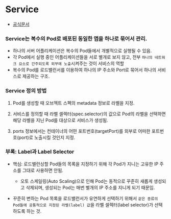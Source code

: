 # Service

- [공식문서](https://kubernetes.io/docs/concepts/services-networking/service/)

### Service는 복수의 Pod로 배포된 동일한 앱을 하나로 묶어서 관리.

- 하나의 서버 어플리케이션은 복수의 Pod들에서 개별적으로 실행될 수 있음.
- 각 Pod에서 실행 중인 어플리케이션들을 서로 별개로 보지 않고, 전부 `하나의 네트워크 요소로 간주되도록 외부에 노출`시켜주는 것이 서비스의 역할
- 복수의 Pod를 로드밸런서를 이용하여 하나의 IP 주소와 Port로 묶어서 하나의 서비스로 제공하는 구조.

### Service 정의 방법

1. Pod를 생성할 때 오브젝트 스펙의 metadata 정보로 라벨을 지정.

2. 서비스를 정의할 때 라벨 셀렉터(spec.selector)의 값으로 Pod의 라벨을 선택하면 해당 라벨을 지닌 Pod를 대상으로 서비스가 생성됨.

3. ports 정보에서는 컨테이너의 어떤 포트번호(targetPort)를 외부로 어떠한 포트번호(port)로 노출시킬 것인지 지정.

### 부록: Label과 Label Selector

- 핵심: 로드밸런싱할 Pod들의 목록을 지정하기 위해 각 Pod가 지니는 고유한 IP 주소를 그대로 사용하면 안됨.

  - 오토 스케일링(Auto Scaling)으로 인해 Pod는 동적으로 꾸준히 새롭게 생성되고 삭제되며, 생성되는 Pod는 매번 별개의 IP 주소를 지니게 되기 때문임.

- 꾸준히 변하는 Pod 목록을 로드밸런서가 유연하게 선택하기 위해서 `같은 종류의 Pod들에 공통적으로 지정된 라벨(label) 값`을 라벨 셀렉터(label selector)가 선택하도록 하는 것.
